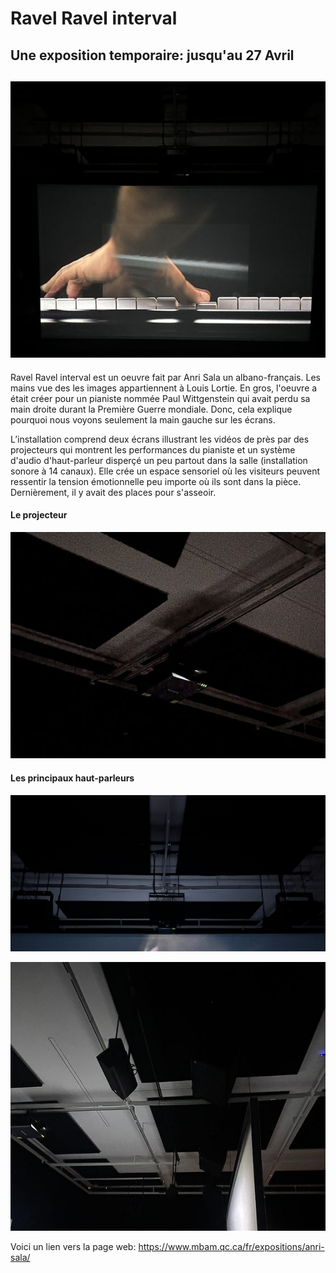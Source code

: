 # Ravel Ravel interval #
## Une exposition temporaire: jusqu'au 27 Avril ##

![Image](media/oeuvre_vue_face.jpg) 
-----------------------------
Ravel Ravel interval est un oeuvre fait par Anri Sala un albano-français. Les mains vue des les images appartiennent à Louis Lortie. En gros, l'oeuvre a était créer pour un pianiste nommée Paul Wittgenstein qui avait perdu sa main droite durant la Première Guerre mondiale. Donc, cela explique pourquoi nous voyons seulement la main gauche sur les écrans.

L’installation comprend deux écrans illustrant les vidéos de près par des projecteurs qui montrent les performances du pianiste et un système d'audio d'haut-parleur disperçé un peu partout dans la salle (installation sonore à 14 canaux). Elle crée un espace sensoriel où les visiteurs peuvent ressentir la tension émotionnelle peu importe où ils sont dans la pièce. Dernièrement, il y avait des places pour s'asseoir.

#### Le projecteur ####
![Image](media/projecteur.jpg) 

#### Les principaux haut-parleurs ####
![Image](media/haut_parleur_vue.jpg) 

![Image](media/haut-parleur.jpg) 

Voici un lien vers la page web: https://www.mbam.qc.ca/fr/expositions/anri-sala/
